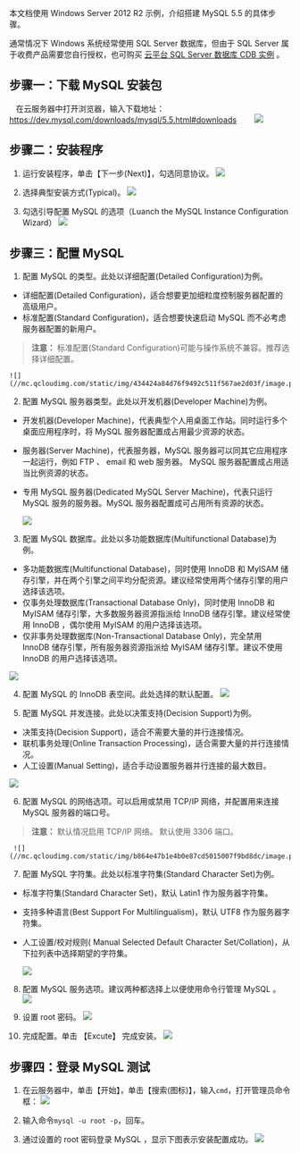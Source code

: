 本文档使用 Windows Server 2012 R2 示例，介绍搭建 MySQL 5.5 的具体步骤。

通常情况下 Windows 系统经常使用 SQL Server 数据库，但由于 SQL Server 属于收费产品需要您自行授权，也可购买 [云平台 SQL Server 数据库 CDB 实例](http://cloud.tencent.com/product/sqlserver.html) 。

## 步骤一：下载 MySQL 安装包
&nbsp;&nbsp;&nbsp;在云服务器中打开浏览器，输入下载地址：https://dev.mysql.com/downloads/mysql/5.5.html#downloads
&nbsp;&nbsp;&nbsp;&nbsp;&nbsp;&nbsp;&nbsp;![](//mc.qcloudimg.com/static/img/b1da1513321247e0daf1163f529d4cd9/image.png)

## 步骤二：安装程序
 1. 运行安装程序，单击【下一步(Next)】，勾选同意协议。
![](//mc.qcloudimg.com/static/img/8dd2fc106b09c3538c1dd407c02adea4/image.png)
 
 2. 选择典型安装方式(Typical)。
![](//mc.qcloudimg.com/static/img/9f45d5441da017feca7eb9bdc11260fd/image.png)

 3. 勾选引导配置 MySQL 的选项（Luanch the MySQL Instance Configuration Wizard）
	![](//mc.qcloudimg.com/static/img/1a6b6ad499c0c00d294d6f24d5ee1645/image.png)

## 步骤三：配置 MySQL


 1. 配置 MySQL 的类型。此处以详细配置(Detailed Configuration)为例。
  - 详细配置(Detailed Configuration)，适合想要更加细粒度控制服务器配置的高级用户。
  - 标准配置(Standard Configuration)，适合想要快速启动 MySQL 而不必考虑服务器配置的新用户。
 
 > **注意：**
 > 标准配置(Standard Configuration)可能与操作系统不兼容。推荐选择详细配置。

	![](//mc.qcloudimg.com/static/img/434424a84d76f9492c511f567ae2d03f/image.png)
 
 2.  配置 MySQL 服务器类型。此处以开发机器(Developer Machine)为例。
  - 开发机器(Developer Machine)，代表典型个人用桌面工作站。同时运行多个桌面应用程序时，将 MySQL 服务器配置成占用最少资源的状态。
  - 服务器(Server Machine)，代表服务器，MySQL 服务器可以同其它应用程序一起运行，例如 FTP 、 email 和 web 服务器。 MySQL 服务器配置成占用适当比例资源的状态。
  - 专用 MySQL 服务器(Dedicated MySQL Server Machine)，代表只运行 MySQL 服务的服务器。MySQL 服务器配置成可占用所有资源的状态。

	![](//mc.qcloudimg.com/static/img/11b1162dd70e46882a43933f517dcaf4/image.png)

 3. 配置 MySQL 数据库。此处以多功能数据库(Multifunctional Database)为例。
  - 多功能数据库(Multifunctional Database)，同时使用 InnoDB 和 MyISAM 储存引擎，并在两个引擎之间平均分配资源。建议经常使用两个储存引擎的用户选择该选项。
  - 仅事务处理数据库(Transactional Database Only)，同时使用 InnoDB 和 MyISAM 储存引擎，大多数服务器资源指派给 InnoDB 储存引擎。建议经常使用 InnoDB ，偶尔使用 MyISAM 的用户选择该选项。
  - 仅非事务处理数据库(Non-Transactional Database Only)，完全禁用 InnoDB 储存引擎，所有服务器资源指派给 MyISAM 储存引擎。建议不使用 InnoDB 的用户选择该选项。
 
 ![](//mc.qcloudimg.com/static/img/37972855d5c880e59b5310a7872491f1/image.png)

 4. 配置 MySQL 的 InnoDB 表空间。此处选择的默认配置。
	![](//mc.qcloudimg.com/static/img/c4c8e8710e27b202a9694b2c1be0f4f6/image.png)

 5. 配置 MySQL 并发连接。此处以决策支持(Decision Support)为例。
  - 决策支持(Decision Support)，适合不需要大量的并行连接情况。
  - 联机事务处理(Online Transaction Processing)，适合需要大量的并行连接情况。
  - 人工设置(Manual Setting)，适合手动设置服务器并行连接的最大数目。
 
 ![](//mc.qcloudimg.com/static/img/ef17aa905ea5bdd50b1ad61b416be4ea/image.png)

 6. 配置 MySQL 的网络选项。可以启用或禁用 TCP/IP 网络，并配置用来连接 MySQL 服务器的端口号。
 > **注意：**
 > 默认情况启用 TCP/IP 网络。
 > 默认使用 3306 端口。
 
	 ![](//mc.qcloudimg.com/static/img/b864e47b1e4b0e87cd5015007f9bd8dc/image.png)

 7. 配置 MySQL 字符集。此处以标准字符集(Standard Character Set)为例。
  - 标准字符集(Standard Character Set)，默认 Latin1 作为服务器字符集。
  - 支持多种语言(Best Support For Multilingualism)，默认 UTF8 作为服务器字符集。
  - 人工设置/校对规则( Manual Selected Default Character Set/Collation)，从下拉列表中选择期望的字符集。
 
	![](//mc.qcloudimg.com/static/img/31c4f7f13a2b5b6aa0754cc3e4bd526e/image.png)

 8. 配置 MySQL 服务选项。建议两种都选择上以便使用命令行管理 MySQL 。
	![](//mc.qcloudimg.com/static/img/9f24e245f4b5d08e9d0658aa21cd70cd/image.png)

 9. 设置 root 密码。
	![](//mc.qcloudimg.com/static/img/65a265bcc69d6a75f0da51387dd3aedf/image.png)

 10. 完成配置。单击 【Excute】 完成安装。
	![](//mc.qcloudimg.com/static/img/fd815f05c40d11c61d801a321131e3ec/image.png)

## 步骤四：登录 MySQL 测试

1. 在云服务器中，单击【开始】，单击【搜索(图标)】，输入```cmd```，打开管理员命令框：
![](//mc.qcloudimg.com/static/img/c7920f20daff62d136f6ba7987fb2ac8/image.png)

2. 输入命令```mysql -u root -p```，回车。
 
3. 通过设置的 root 密码登录 MySQL ，显示下图表示安装配置成功。
![](//mc.qcloudimg.com/static/img/18aef21cabf34db1bca266a8977018f4/image.png)


